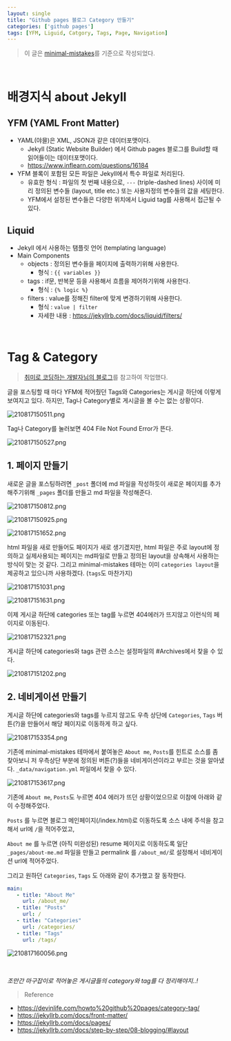 ```yaml
---
layout: single
title: "Github pages 블로그 Category 만들기"
categories: ['github pages']
tags: [YFM, Liguid, Catgory, Tags, Page, Navigation]
---
```


> 이 글은 [minimal-mistakes](https://github.com/mmistakes/minimal-mistakes)를 기준으로 작성되었다.

<br>

# 배경지식 about Jekyll

## **YFM** (YAML Front Matter)
- YAML(야믈)은 XML, JSON과 같은 데이터포맷이다.
  - Jekyll (Static Website Builder) 에서 Github pages 블로그를 Build할 때 읽어들이는 데이터포맷이다.
  - https://www.inflearn.com/questions/16184
- YFM 블록이 포함된 모든 파일은 Jekyll에서 특수 파일로 처리된다.
  - 유효한 형식 : 파일의 첫 번째 내용으로, `---` (triple-dashed lines) 사이에 미리 정의된 변수들 (layout, title etc.) 또는 사용자정의 변수들의 값을 세팅한다.
  - YFM에서 설정된 변수들은 다양한 위치에서 Liguid tag를 사용해서 접근될 수 있다.

## **Liquid**
- Jekyll 에서 사용하는 탬플릿 언어 (templating language)
- Main Components
  - objects : 정의된 변수들을 페이지에 출력하기위해 사용한다.
    - 형식 : `{{ variables }}`
  - tags : if문, 반복문 등을 사용해서 흐름을 제어하기위해 사용한다.
    - 형식 : `{% logic %}`
  - filters : value를 정해진 filter에 맞게 변경하기위해 사용한다.
    - 형식 : `value | filter`
    - 자세한 내용 : https://jekyllrb.com/docs/liquid/filters/

<br>

# Tag & Category 

>[취미로 코딩하는 개발자님의 블로그](https://devinlife.com/howto%20github%20pages/category-tag/)를 참고하여 작업했다.

글을 포스팅할 때 마다 YFM에 적어줬던 Tags와 Categories는 게시글 하단에 이렇게 보여지고 있다. 하지만, Tag나 Category별로 게시글을 볼 수는 없는 상황이다.

![210817150511.png](/assets/images/210817150511.png)

Tag나 Category를 눌러보면 404 File Not Found Error가 뜬다.

![210817150527.png](/assets/images/210817150527.png)

## 1. 페이지 만들기

새로운 글을 포스팅하려면 `_post` 폴더에 md 파일을 작성하듯이 새로운 페이지를 추가해주기위해 `_pages` 폴더를 만들고 md 파일을 작성해준다.

![210817150812.png](/assets/images/210817150812.png)

![210817150925.png](/assets/images/210817150925.png)

![210817151652.png](/assets/images/210817151652.png)

html 파일을 새로 만들어도 페이지가 새로 생기겠지만, html 파일은 주로 layout에 정의하고 실제사용되는 페이지는 md파일로 만들고 정의된 layout을 상속해서 사용하는 방식이 맞는 것 같다. 그리고 minimal-mistakes 테마는 이미 `categories layout`을 제공하고 있으니까 사용하겠다. (`tags`도 마찬가지)

![210817151031.png](/assets/images/210817151031.png)

![210817151631.png](/assets/images/210817151631.png)

이제 게시글 하단에 categories 또는 tag를 누르면 404에러가 뜨지않고 이런식의 페이지로 이동된다.

![210817152321.png](/assets/images/210817152321.png)

게시글 하단에 categories와 tags 관련 소스는 설정파일의 #Archives에서 찾을 수 있다.

![210817151202.png](/assets/images/210817151202.png)

## 2. 네비게이션 만들기

게시글 하단에 categories와 tags를 누르지 않고도 우측 상단에 `Categories`, `Tags` 버튼(?)을 만들어서 해당 페이지로 이동하게 하고 싶다.

![210817153354.png](/assets/images/210817153354.png)

기존에 minimal-mistakes 테마에서 붙여놓은 `About me`, `Posts`를 힌트로 소스를 좀 찾아보니 저 우측상단 부분에 정의된 버튼(?)들을 네비게이션이라고 부르는 것을 알아냈다. `_data/navigation.yml` 파일에서 찾을 수 있다.

![210817153617.png](/assets/images/210817153617.png)

기존에 `About me`, `Posts`도 누르면 404 에러가 뜨던 상황이었으므로 이참에 아래와 같이 수정해주었다.

`Posts` 를 누르면 블로그 메인페이지(/index.html)로 이동하도록 소스 내에 주석을 참고해서 url에 `/`을 적어주었고,

`About me` 를 누르면 (아직 미완성된) resume 페이지로 이동하도록 일단 `_pages/about-me.md` 파일을 만들고 permalink 를 `/about_md/`로 설정해서 네비게이션 url에 적어주었다.

그리고 원하던 `Categories`, `Tags` 도 아래와 같이 추가했고 잘 동작한다.

```yml
main:
   - title: "About Me"
     url: /about_me/
   - title: "Posts"
     url: /
   - title: "Categories"
     url: /categories/
   - title: "Tags"
     url: /tags/
```

![210817160056.png](/assets/images/210817160056.png)

<br>

*조만간 마구잡이로 적어놓은 게시글들의 category와 tag를 다 정리해야지..!*

>Reference
- https://devinlife.com/howto%20github%20pages/category-tag/
- https://jekyllrb.com/docs/front-matter/
- https://jekyllrb.com/docs/pages/
- https://jekyllrb.com/docs/step-by-step/08-blogging/#layout